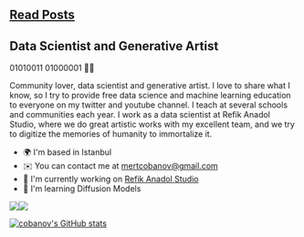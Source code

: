 ## [Read Posts](/posts)

## Data Scientist and Generative Artist

01010011 01000001 🙋‍♂️

Community lover, data scientist and generative artist. I love to share what I know, so I try to provide free data science and machine learning education to everyone on my twitter and youtube channel. I teach at several schools and communities each year. I work as a data scientist at Refik Anadol Studio, where we do great artistic works with my excellent team, and we try to digitize the memories of humanity to immortalize it.

- 🌍 I'm based in Istanbul
- ✉️ You can contact me at [mertcobanov@gmail.com](mailto:mertcobanov@gmail.com)
- 🚀 I'm currently working on [Refik Anadol Studio](http://refikanadol.com)
- 🧠 I'm learning Diffusion Models

<a href="https://www.github.com/cobanov" target="_blank" rel="noreferrer"><img
src="https://img.shields.io/github/followers/cobanov?logo=github&style=for-the-badge&color=0891b2&labelColor=1c1917" /></a><a href="https://www.twitter.com/mertcobanov" target="_blank" rel="noreferrer"><img
src="https://img.shields.io/twitter/follow/mertcobanov?logo=twitter&style=for-the-badge&color=0891b2&labelColor=1c1917"
/></a>

<a href="http://www.github.com/cobanov"><img src="https://github-readme-stats.vercel.app/api?username=cobanov&show_icons=true&hide=&count_private=true&title_color=0891b2&text_color=ffffff&icon_color=0891b2&bg_color=1c1917&hide_border=true&show_icons=true" alt="cobanov's GitHub stats" /></a>
